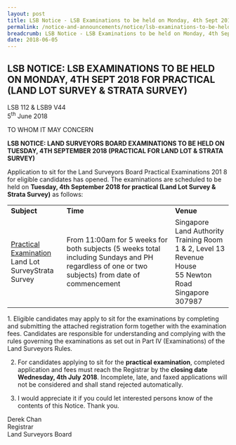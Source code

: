 ```yaml
---
layout: post
title: LSB Notice - LSB Examinations to be held on Monday, 4th Sept 2018 for practical (Land Lot Survey & Strata Survey)
permalink: /notice-and-announcements/notice/lsb-examinations-to-be-held-on-monday-4th-sept-2018-for-practical-land-lot-survey-and-strata-survey/
breadcrumb: LSB Notice - LSB Examinations to be held on Monday, 4th Sept 2018 for practical (Land Lot Survey & Strata Survey)
date: 2018-06-05
---
```


LSB NOTICE: LSB EXAMINATIONS TO BE HELD ON MONDAY, 4TH SEPT 2018 FOR PRACTICAL (LAND LOT SURVEY & STRATA SURVEY)
---

LSB 112 & LSB9 V44<br>
5<sup>th</sup> June 2018

TO WHOM IT MAY CONCERN

**LSB NOTICE: LAND SURVEYORS BOARD EXAMINATIONS TO BE HELD ON TUESDAY, 4TH SEPTEMBER 2018 (PRACTICAL FOR LAND LOT & STRATA SURVEY)**

Application to sit for the Land Surveyors Board Practical Examinations 201 8 for eligible candidates has opened. The examinations are scheduled to be held on **Tuesday, 4th September 2018 for practical (Land Lot Survey & Strata Survey)** as follows:<br>

<table>
  <tr>
    <td><b>Subject</b></td>
    <td><b>Time</b></td>
    <td><b>Venue</b></td>
  </tr>
  <tr>
    <td><u>Practical Examination</u><br>Land Lot SurveyStrata Survey</td>
    <td>From 11:00am for 5 weeks for both subjects (5 weeks total including Sundays and PH regardless of one or two subjects) from date of commencement</td>
    <td>
    Singapore Land Authority Training Room 1 & 2, Level 13<br>
    Revenue House<br>
    55 Newton Road<br>
    Singapore 307987</td>
  </tr>
</table>
1. Eligible candidates may apply to sit for the examinations by completing and submitting the attached registration form together with the examination fees. Candidates are responsible for understanding and complying with the rules governing the examinations as set out in Part IV (Examinations) of the Land Surveyors Rules.<br>

2. For candidates applying to sit for the **practical examination**, completed application and fees must reach the Registrar by the **closing date Wednesday, 4th July 2018**. Incomplete, late, and faxed applications will not be considered and shall stand rejected automatically.<br>

3. I would appreciate it if you could let interested persons know of the contents of this Notice. Thank you.<br>

Derek Chan<br>
Registrar<br>
Land Surveyors Board
